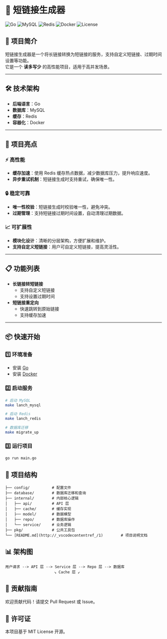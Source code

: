 # 🚀 短链接生成器

![Go](https://img.shields.io/badge/Go-1.23.4-blue?logo=go)
![MySQL](https://img.shields.io/badge/MySQL-8.0-blue?logo=mysql)
![Redis](https://img.shields.io/badge/Redis-6.2-red?logo=redis)
![Docker](https://img.shields.io/badge/Docker-20.10-blue?logo=docker)
![License](https://img.shields.io/badge/License-MIT-green)

## 📖 项目简介
短链接生成器是一个将长链接转换为短链接的服务，支持自定义短链接、过期时间设置等功能。  
它是一个 **读多写少** 的高性能项目，适用于高并发场景。

---

## 🛠 技术架构
- **后端语言**：Go
- **数据库**：MySQL
- **缓存**：Redis
- **容器化**：Docker

---

## 🌟 项目亮点
### ⚡ 高性能
- **缓存加速**：使用 Redis 缓存热点数据，减少数据库压力，提升响应速度。
- **异步重试机制**：短链接生成时支持重试，确保唯一性。

### 🔒 稳定可靠
- **唯一性校验**：短链接生成时校验唯一性，避免冲突。
- **过期管理**：支持短链接过期时间设置，自动清理过期数据。

### 📈 可扩展性
- **模块化设计**：清晰的分层架构，方便扩展和维护。
- **支持自定义短链接**：用户可自定义短链接，提高灵活性。

---

## 📋 功能列表
- **长链接转短链接**  
  - 支持自定义短链接  
  - 支持设置过期时间  
- **短链接重定向**  
  - 快速跳转到原始链接  
  - 支持缓存加速  

---

## 📦 快速开始

### 1️⃣ 环境准备
- 安装 [Go](https://golang.org/)
- 安装 [Docker](https://www.docker.com/)

### 2️⃣ 启动服务
```bash
# 启动 MySQL
make lanch_mysql

# 启动 Redis
make lanch_redis

# 数据库迁移
make migrate_up
```

### 3️⃣ 运行项目
```bash
go run main.go
```

## 📂 项目结构
```
├── config/          # 配置文件
├── database/        # 数据库迁移和查询
├── internal/        # 内部核心逻辑
│   ├── api/         # API 层
│   ├── cache/       # 缓存实现
│   ├── model/       # 数据模型
│   ├── repo/        # 数据库操作
│   └── service/     # 业务逻辑
├── pkg/             # 公共工具包
└── [README.md](http://_vscodecontentref_/1)        # 项目说明文档
```

## 📊 架构图
```
用户请求 --> API 层 --> Service 层 --> Repo 层 --> 数据库
                      ↘ Cache 层 ↙
```

## 🧩 贡献指南

欢迎贡献代码！请提交 Pull Request 或 Issue。

## 📜 许可证

本项目基于 MIT License 开源。